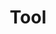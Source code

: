 ---
title: 'Tool'
layout: categories
permalink: /tool/
taxonomy: tool
author_profile: true
sidebar_main: true
---